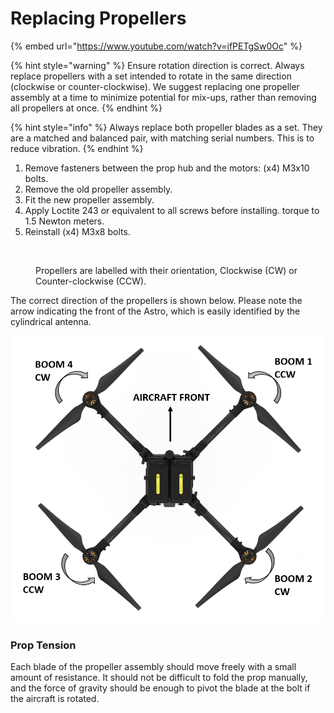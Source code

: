 # Replacing Propellers

{% embed url="https://www.youtube.com/watch?v=ifPETgSw0Oc" %}

{% hint style="warning" %}
Ensure rotation direction is correct. Always replace propellers with a set intended to rotate in the same direction (clockwise or counter-clockwise). We suggest replacing one propeller assembly at a time to minimize potential for mix-ups, rather than removing all propellers at once.
{% endhint %}

{% hint style="info" %}
Always replace both propeller blades as a set. They are a matched and balanced pair, with matching serial numbers. This is to reduce vibration.
{% endhint %}

1. Remove fasteners between the prop hub and the motors: (x4) M3x10 bolts.
2. Remove the old propeller assembly.
3. Fit the new propeller assembly.
4. Apply Loctite 243 or equivalent to all screws before installing. torque to 1.5 Newton meters.
5. Reinstall (x4) M3x8 bolts.

<figure><img src="https://files.gitbook.com/v0/b/gitbook-legacy-files/o/assets%2F-LaNHxABbg20hfA0zTDQ%2F-MkdRNFJ4TGv24YhdSov%2F-MkdRsGapfJQVtB3A_AP%2FScreen%20Shot%202021-09-27%20at%203.42.34%20PM.png?alt=media&#x26;token=7237d1a8-d1b5-465c-ac06-25bf0994b76e" alt=""><figcaption><p>Propellers are labelled with their orientation, Clockwise (CW) or Counter-clockwise (CCW).</p></figcaption></figure>

The correct direction of the propellers is shown below. Please note the arrow indicating the front of the Astro, which is easily identified by the cylindrical antenna.

![](<../../../.gitbook/assets/image (131).png>)

### Prop Tension

Each blade of the propeller assembly should move freely with a small amount of resistance. It should not be difficult to fold the prop manually, and the force of gravity should be enough to pivot the blade at the bolt if the aircraft is rotated.

